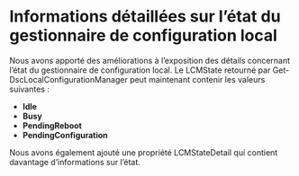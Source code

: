 # Informations détaillées sur l’état du gestionnaire de configuration local

Nous avons apporté des améliorations à l’exposition des détails concernant l’état du gestionnaire de configuration local. Le LCMState retourné par Get-DscLocalConfigurationManager peut maintenant contenir les valeurs suivantes :

* **Idle**
* **Busy**
* **PendingReboot**
* **PendingConfiguration**

Nous avons également ajouté une propriété LCMStateDetail qui contient davantage d’informations sur l’état.


<!--HONumber=Aug16_HO3-->


